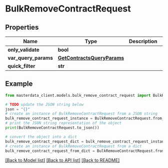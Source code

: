 # BulkRemoveContractRequest


## Properties

Name | Type | Description | Notes
------------ | ------------- | ------------- | -------------
**only_validate** | **bool** |  | [optional] 
**var_query_params** | [**GetContractsQueryParams**](GetContractsQueryParams.md) |  | [optional] 
**quick_filter** | **str** |  | [optional] 

## Example

```python
from masterdata_client.models.bulk_remove_contract_request import BulkRemoveContractRequest

# TODO update the JSON string below
json = "{}"
# create an instance of BulkRemoveContractRequest from a JSON string
bulk_remove_contract_request_instance = BulkRemoveContractRequest.from_json(json)
# print the JSON string representation of the object
print(BulkRemoveContractRequest.to_json())

# convert the object into a dict
bulk_remove_contract_request_dict = bulk_remove_contract_request_instance.to_dict()
# create an instance of BulkRemoveContractRequest from a dict
bulk_remove_contract_request_from_dict = BulkRemoveContractRequest.from_dict(bulk_remove_contract_request_dict)
```
[[Back to Model list]](../README.md#documentation-for-models) [[Back to API list]](../README.md#documentation-for-api-endpoints) [[Back to README]](../README.md)


